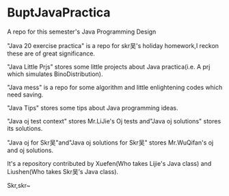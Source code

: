 # BuptJavaPractica
A repo for this semester's Java Programming Design    

"Java 20 exercise practica" is a repo for skr吴's holiday homework,I reckon these are of great significance.      

"Java Little Prjs" stores some little projects about Java practica(i.e. A prj which simulates BinoDistribution).    

"Java mess" is a repo for some algorithm and little enlightening codes which need saving.       

"Java Tips" stores some tips about Java programming ideas.        

"Java oj test context" stores Mr.LiJie's Oj tests and"Java oj solutions" stores its solutions.     

"Java oj for Skr吴"and"Java oj solutions for Skr吴" stores Mr.WuQifan's oj and oj solutions.       

It's a repository contributed by Xuefen(Who takes Lijie's Java class) and Liushen(Who takes Skr吴’s Java class).         

Skr,skr~
